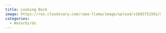 ```yaml
---
title: Looking Back
image: https://res.cloudinary.com/rama-llama/image/upload/v1603751561/Spring_visitors_ojyy7x.jpg
categories:
  - Waterbirds
---
```

